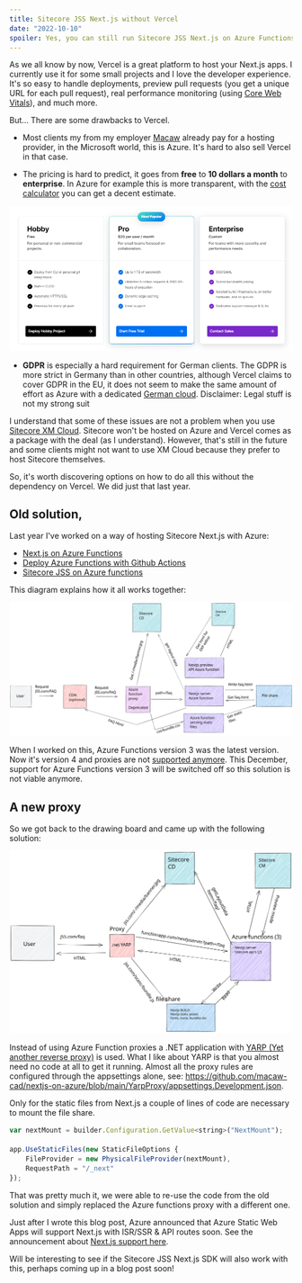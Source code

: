```yaml
---
title: Sitecore JSS Next.js without Vercel
date: "2022-10-10"
spoiler: Yes, you can still run Sitecore JSS Next.js on Azure Functions without Vercel. This can be done with custom Azure Functions and a Azure storage account with a YARP proxy in front of it.
---
```


As we all know by now, Vercel is a great platform to host your Next.js apps. I currently use it for some small projects and I love the developer experience.
It's so easy to handle deployments, preview pull requests (you get a unique URL for each pull request), real performance monitoring (using [Core Web Vitals](https://web.dev/vitals/)), and much more.

But... There are some drawbacks to Vercel.

- Most clients my from my employer [Macaw](https://www.macaw.nl) already pay for a hosting provider, in the Microsoft world, this is Azure. It's hard to also sell Vercel in that case.

- The pricing is hard to predict, it goes from **free** to **10 dollars a month** to **enterprise**. In Azure for example this is more transparent, with the [cost calculator](https://azure.microsoft.com/en-us/pricing/calculator/) you can get a decent estimate.

![Vercel pricing](/blog/vercel-pricing.png)

- **GDPR** is especially a hard requirement for German clients. The GDPR is more strict in Germany than in other countries, although Vercel claims to cover GDPR in the EU, it does not seem to make the same amount of effort as Azure with a dedicated [German cloud](https://azure.microsoft.com/en-us/support/legal/privacy-statement/germany/). Disclaimer: Legal stuff is not my strong suit

I understand that some of these issues are not a problem when you use [Sitecore XM Cloud](https://www.sitecore.com/products/xm-cloud). Sitecore won't be hosted on Azure and Vercel comes as a package with the deal (as I understand). However, that's still in the future and some clients might not want to use XM Cloud because they prefer to host Sitecore themselves.

So, it's worth discovering options on how to do all this without the dependency on Vercel.
We did just that last year.

## Old solution,

Last year I've worked on a way of hosting Sitecore Next.js with Azure:

- [Next.js on Azure Functions](/blog/nextjs-on-azure-functions/)
- [Deploy Azure Functions with Github Actions](/blog/deploy-azure-functions-github-actions/)
- [Sitecore JSS on Azure functions](/blog/sitecore-jss-on-azure-functions/)

This diagram explains how it all works together:

![Old solution](/blog/old-solution.svg)

When I worked on this, Azure Functions version 3 was the latest version. Now it's version 4 and proxies are not [supported anymore](https://learn.microsoft.com/en-us/azure/azure-functions/functions-proxies#legacy-functions-proxies).
This December, support for Azure Functions version 3 will be switched off so this solution is not viable anymore.

## A new proxy

So we got back to the drawing board and came up with the following solution:

![New solution](/blog/new-solution.svg)

Instead of using Azure Function proxies a .NET application with [YARP (Yet another reverse proxy)](https://microsoft.github.io/reverse-proxy/) is used. What I like about YARP is that you almost need no code at all to get it running.
Almost all the proxy rules are configured through the appsettings alone, see: https://github.com/macaw-cad/nextjs-on-azure/blob/main/YarpProxy/appsettings.Development.json.

Only for the static files from Next.js a couple of lines of code are necessary to mount the file share.

```js
var nextMount = builder.Configuration.GetValue<string>("NextMount");

app.UseStaticFiles(new StaticFileOptions {
    FileProvider = new PhysicalFileProvider(nextMount),
    RequestPath = "/_next"
});
```

That was pretty much it, we were able to re-use the code from the old solution and simply replaced the Azure functions proxy with a different one.

Just after I wrote this blog post, Azure announced that Azure Static Web Apps will support Next.js with ISR/SSR & API routes soon. See the announcement about [Next.js support here](https://techcommunity.microsoft.com/t5/apps-on-azure-blog/extending-next-js-support-in-azure-static-web-apps/ba-p/3627975).

Will be interesting to see if the Sitecore JSS Next.js SDK will also work with this, perhaps coming up in a blog post soon!
